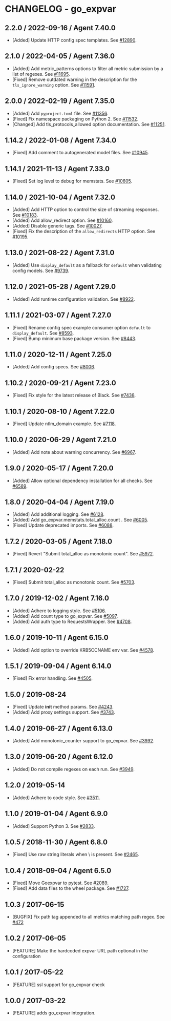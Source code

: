 # CHANGELOG - go_expvar

## 2.2.0 / 2022-09-16 / Agent 7.40.0

* [Added] Update HTTP config spec templates. See [#12890](https://github.com/DataDog/integrations-core/pull/12890).

## 2.1.0 / 2022-04-05 / Agent 7.36.0

* [Added] Add metric_patterns options to filter all metric submission by a list of regexes. See [#11695](https://github.com/DataDog/integrations-core/pull/11695).
* [Fixed] Remove outdated warning in the description for the `tls_ignore_warning` option. See [#11591](https://github.com/DataDog/integrations-core/pull/11591).

## 2.0.0 / 2022-02-19 / Agent 7.35.0

* [Added] Add `pyproject.toml` file. See [#11356](https://github.com/DataDog/integrations-core/pull/11356).
* [Fixed] Fix namespace packaging on Python 2. See [#11532](https://github.com/DataDog/integrations-core/pull/11532).
* [Changed] Add tls_protocols_allowed option documentation. See [#11251](https://github.com/DataDog/integrations-core/pull/11251).

## 1.14.2 / 2022-01-08 / Agent 7.34.0

* [Fixed] Add comment to autogenerated model files. See [#10945](https://github.com/DataDog/integrations-core/pull/10945).

## 1.14.1 / 2021-11-13 / Agent 7.33.0

* [Fixed] Set log level to debug for memstats. See [#10605](https://github.com/DataDog/integrations-core/pull/10605).

## 1.14.0 / 2021-10-04 / Agent 7.32.0

* [Added] Add HTTP option to control the size of streaming responses. See [#10183](https://github.com/DataDog/integrations-core/pull/10183).
* [Added] Add allow_redirect option. See [#10160](https://github.com/DataDog/integrations-core/pull/10160).
* [Added] Disable generic tags. See [#10027](https://github.com/DataDog/integrations-core/pull/10027).
* [Fixed] Fix the description of the `allow_redirects` HTTP option. See [#10195](https://github.com/DataDog/integrations-core/pull/10195).

## 1.13.0 / 2021-08-22 / Agent 7.31.0

* [Added] Use `display_default` as a fallback for `default` when validating config models. See [#9739](https://github.com/DataDog/integrations-core/pull/9739).

## 1.12.0 / 2021-05-28 / Agent 7.29.0

* [Added] Add runtime configuration validation. See [#8922](https://github.com/DataDog/integrations-core/pull/8922).

## 1.11.1 / 2021-03-07 / Agent 7.27.0

* [Fixed] Rename config spec example consumer option `default` to `display_default`. See [#8593](https://github.com/DataDog/integrations-core/pull/8593).
* [Fixed] Bump minimum base package version. See [#8443](https://github.com/DataDog/integrations-core/pull/8443).

## 1.11.0 / 2020-12-11 / Agent 7.25.0

* [Added] Add config specs. See [#8006](https://github.com/DataDog/integrations-core/pull/8006).

## 1.10.2 / 2020-09-21 / Agent 7.23.0

* [Fixed] Fix style for the latest release of Black. See [#7438](https://github.com/DataDog/integrations-core/pull/7438).

## 1.10.1 / 2020-08-10 / Agent 7.22.0

* [Fixed] Update ntlm_domain example. See [#7118](https://github.com/DataDog/integrations-core/pull/7118).

## 1.10.0 / 2020-06-29 / Agent 7.21.0

* [Added] Add note about warning concurrency. See [#6967](https://github.com/DataDog/integrations-core/pull/6967).

## 1.9.0 / 2020-05-17 / Agent 7.20.0

* [Added] Allow optional dependency installation for all checks. See [#6589](https://github.com/DataDog/integrations-core/pull/6589).

## 1.8.0 / 2020-04-04 / Agent 7.19.0

* [Added] Add additional logging. See [#6128](https://github.com/DataDog/integrations-core/pull/6128).
* [Added] Add go_expvar.memstats.total_alloc.count . See [#6005](https://github.com/DataDog/integrations-core/pull/6005).
* [Fixed] Update deprecated imports. See [#6088](https://github.com/DataDog/integrations-core/pull/6088).

## 1.7.2 / 2020-03-05 / Agent 7.18.0

* [Fixed] Revert "Submit total_alloc as monotonic count". See [#5972](https://github.com/DataDog/integrations-core/pull/5972).

## 1.7.1 / 2020-02-22

* [Fixed] Submit total_alloc as monotonic count. See [#5703](https://github.com/DataDog/integrations-core/pull/5703).

## 1.7.0 / 2019-12-02 / Agent 7.16.0

* [Added] Adhere to logging style. See [#5106](https://github.com/DataDog/integrations-core/pull/5106).
* [Added] Add count type to go_expvar. See [#5097](https://github.com/DataDog/integrations-core/pull/5097).
* [Added] Add auth type to RequestsWrapper. See [#4708](https://github.com/DataDog/integrations-core/pull/4708).

## 1.6.0 / 2019-10-11 / Agent 6.15.0

* [Added] Add option to override KRB5CCNAME env var. See [#4578](https://github.com/DataDog/integrations-core/pull/4578).

## 1.5.1 / 2019-09-04 / Agent 6.14.0

* [Fixed] Fix error handling. See [#4505](https://github.com/DataDog/integrations-core/pull/4505).

## 1.5.0 / 2019-08-24

* [Fixed] Update __init__ method params. See [#4243](https://github.com/DataDog/integrations-core/pull/4243).
* [Added] Add proxy settings support. See [#3743](https://github.com/DataDog/integrations-core/pull/3743).

## 1.4.0 / 2019-06-27 / Agent 6.13.0

* [Added] Add monotonic_counter support to go_expvar. See [#3992](https://github.com/DataDog/integrations-core/pull/3992).

## 1.3.0 / 2019-06-20 / Agent 6.12.0

* [Added] Do not compile regexes on each run. See [#3949](https://github.com/DataDog/integrations-core/pull/3949).

## 1.2.0 / 2019-05-14

* [Added] Adhere to code style. See [#3511](https://github.com/DataDog/integrations-core/pull/3511).

## 1.1.0 / 2019-01-04 / Agent 6.9.0

* [Added] Support Python 3. See [#2833](https://github.com/DataDog/integrations-core/pull/2833).

## 1.0.5 / 2018-11-30 / Agent 6.8.0

* [Fixed] Use raw string literals when \ is present. See [#2465](https://github.com/DataDog/integrations-core/pull/2465).

## 1.0.4 / 2018-09-04 / Agent 6.5.0

* [Fixed] Move Goexpvar to pytest. See [#2089](https://github.com/DataDog/integrations-core/pull/2089).
* [Fixed] Add data files to the wheel package. See [#1727](https://github.com/DataDog/integrations-core/pull/1727).

## 1.0.3 / 2017-06-15

* [BUGFIX] Fix path tag appended to all metrics matching path regex. See [#472](https://github.com/DataDog/integrations-core/issues/472)

## 1.0.2 / 2017-06-05

* [FEATURE] Make the hardcoded expvar URL path optional in the configuration

## 1.0.1 / 2017-05-22

* [FEATURE] ssl support for go_expvar check

## 1.0.0 / 2017-03-22

* [FEATURE] adds go_expvar integration.
